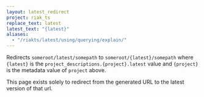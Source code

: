 ```yaml
---
layout: latest_redirect
project: riak_ts
replace_text: latest
latest_text: "{latest}"
aliases:
  - "/riakts/latest/using/querying/explain/"
---
```


Redirects `someroot/latest/somepath` to `someroot/{latest}/somepath` 
where `{latest}` is the `project_descriptions.{project}.latest` value
and `{project}` is the metadata value of `project` above.

This page exists solely to redirect from the generated URL to the latest version of
that url.




